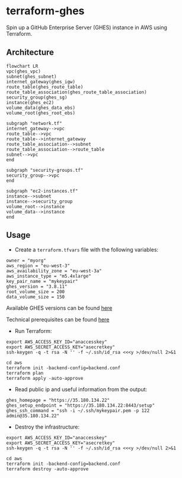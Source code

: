 # terraform-ghes

Spin up a GitHub Enterprise Server (GHES) instance in AWS using Terraform.

## Architecture

```mermaid
flowchart LR
vpc(ghes_vpc)
subnet(ghes_subnet)
internet_gateway(ghes_igw)
route_table(ghes_route_table)
route_table_association(ghes_route_table_association)
security_group(ghes_sg)
instance(ghes_ec2)
volume_data(ghes_data_ebs)
volume_root(ghes_root_ebs)

subgraph "network.tf"
internet_gateway-->vpc
route_table-->vpc
route_table-->internet_gateway
route_table_association-->subnet
route_table_association-->route_table
subnet-->vpc
end

subgraph "security-groups.tf"
security_group-->vpc
end

subgraph "ec2-instances.tf"
instance-->subnet
instance-->security_group
volume_root-->instance
volume_data-->instance
end

```

## Usage

* Create a `terraform.tfvars` file with the following variables:

```hcl
owner = "myorg"
aws_region = "eu-west-3"
aws_availability_zone = "eu-west-3a"
aws_instance_type = "m5.4xlarge"
key_pair_name = "mykeypair"
ghes_version = "3.8.11"
root_volume_size = 200
data_volume_size = 150
```

Available GHES versions can be found [here](https://enterprise.github.com/releases)

Technical prerequisites can be found [here](https://docs.github.com/en/enterprise-server@3.10/admin/installation/setting-up-a-github-enterprise-server-instance/installing-github-enterprise-server-on-vmware#minimum-requirements)

* Run Terraform:

```hcl
export AWS_ACCESS_KEY_ID="anaccesskey"
export AWS_SECRET_ACCESS_KEY="asecretkey"
ssh-keygen -q -t rsa -N '' -f ~/.ssh/id_rsa <<<y >/dev/null 2>&1

cd aws
terraform init -backend-config=backend.conf
terraform plan
terraform apply -auto-approve
```

* Read public ip and useful information from the output:

```hcl
ghes_homepage = "https://35.180.134.22"
ghes_setup_endpoint = "https://35.180.134.22:8443/setup"
ghes_ssh_command = "ssh -i ~/.ssh/mykeypair.pem -p 122 admin@35.180.134.22"
```

* Destroy the infrastructure:

```hcl
export AWS_ACCESS_KEY_ID="anaccesskey"
export AWS_SECRET_ACCESS_KEY="asecretkey"
ssh-keygen -q -t rsa -N '' -f ~/.ssh/id_rsa <<<y >/dev/null 2>&1

cd aws
terraform init -backend-config=backend.conf
terraform destroy -auto-approve
```